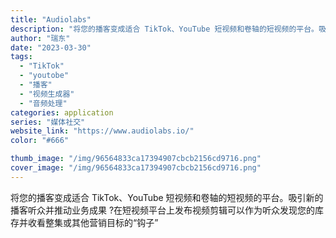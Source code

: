 ```yaml
---
title: "Audiolabs"
description: "将您的播客变成适合 TikTok、YouTube 短视频和卷轴的短视频的平台。吸引新的播客听众并推动业务成果 ?️在短视"
author: "瑞东"
date: "2023-03-30"
tags:
  - "TikTok"
  - "youtobe"
  - "播客"
  - "视频生成器"
  - "音频处理"
categories: application
series: "媒体社交"
website_link: "https://www.audiolabs.io/"
color: "#666"

thumb_image: "/img/96564833ca17394907cbcb2156cd9716.png"
cover_image: "/img/96564833ca17394907cbcb2156cd9716.png"
---
```


将您的播客变成适合 TikTok、YouTube 短视频和卷轴的短视频的平台。吸引新的播客听众并推动业务成果 ?️在短视频平台上发布视频剪辑可以作为听众发现您的库存并收看整集或其他营销目标的“钩子”